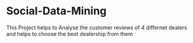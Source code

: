 # Social-Data-Mining
This Project helps to Analyse the customer reviews of 4 differnet dealers and helps to choose the best dealership from them
